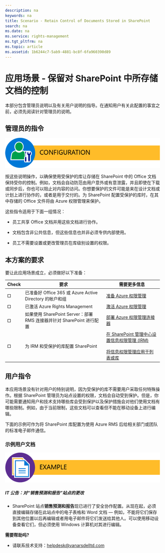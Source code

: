 ```yaml
---
description: na
keywords: na
title: Scenario - Retain Control of Documents Stored in SharePoint
search: na
ms.date: na
ms.service: rights-management
ms.tgt_pltfrm: na
ms.topic: article
ms.assetid: 1b6244c7-5ab9-4881-bc8f-6fa960390d89
---
```

# 应用场景 - 保留对 SharePoint 中所存储文档的控制
本部分包含管理员说明以及有关用户说明的指导。在通知用户有关此配置的事宜之前，必须先阅读针对管理员的说明。

## 管理员的指令
![](../Image/AzRMS_AdminBanner.png)

按这些说明操作，以确保使用受保护的库让存储在 SharePoint 中的 Office 文档保持受你的控制。例如，文档会自动防范由用户意外或有意泄露，并且即使在下载或同步后，你也可以阻止对内容的访问。你想要保护的文件可能是来在设计文档或计划上进行协作的，或者是用于交付的。为 SharePoint 配置受保护的库时，在其中存储的 Office 文件将由 Azure 权限管理来保护。

这些指令适用于下面一组情况：

-   员工共享 Office 文档并用这些文档进行协作。

-   文档包含非公共信息，但这些信息也并非必须专供内部使用。

-   员工不需要设置或更改管理员在库级别设置的权限。

## 本方案的要求
要让此应用场景成立，必须做好以下准备：

|Check|要求|需要更多信息|
|---------|------|----------|
|![](../Image/4d269a30-a873-45c5-87de-30ee6558e7b0.gif)|已准备好 Office 365 或 Azure Active Directory 的帐户和组|[准备 Azure 权限管理](https://technet.microsoft.com/library/jj585029.aspx)|
|![](../Image/4d269a30-a873-45c5-87de-30ee6558e7b0.gif)|已激活 Azure Rights Management|[激活 Azure 权限管理](https://technet.microsoft.com/library/jj658941.aspx)|
|![](../Image/4d269a30-a873-45c5-87de-30ee6558e7b0.gif)|如果使用 SharePoint Server：部署 RMS 连接器并针对 SharePoint 进行配置|[部署 Azure 权限管理连接器](https://technet.microsoft.com/library/dn375964.aspx)|
|![](../Image/4d269a30-a873-45c5-87de-30ee6558e7b0.gif)|为 IRM 和受保护的库配置 SharePoint|[在 SharePoint 管理中心设置信息权限管理 (IRM)](https://support.office.com/en-us/article/Set-up-Information-Rights-Management-IRM-in-SharePoint-admin-center-239ce6eb-4e81-42db-bf86-a01362fed65c)<br /><br />[将信息权限管理应用于列表或库](http://office.microsoft.com/sharepoint-help/apply-information-rights-management-to-a-list-or-library-HA102891460.aspx)|

## 用户指令
本应用场景没有针对用户的特别说明，因为受保护的库不需要用户采取任何特殊操作。根据 SharePoint 管理员为站点设置的权限，文档会自动受到保护。但是，你可能需要通知用户和技术支持哪些库会受到保护以及保护措施会对他们使用文档有哪些限制。例如，由于当前限制，这些文档可以查看但不能在移动设备上进行编辑。

下面的示例可作为将 SharePoint 库配置为使用 Azure RMS 后给相关部门或团队的标准电子邮件通信。

### 示例用户文档
![](../Image/AzRMS_ExampleBanner.png)

##### IT 公告：对“销售预测和报告”站点的更改

-   SharePoint 站点**销售预测和报告**现已进行了安全协作配置。从现在起，必须直接编辑存储在此站点中的电子表格和 Word 文档 — 例如，不能将它们保存到其他位置以后再编辑或者用电子邮件将它们发送给其他人。可以使用移动设备查看它们，但必须使用 Windows 计算机对其进行编辑。

**需要帮助吗?**

-   请联系技术支持：helpdesk@vanarsdelltd.com

